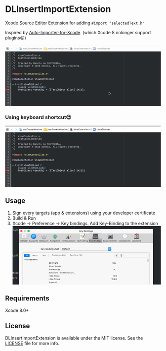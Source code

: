# DLInsertImportExtension

Xcode Source Editor Extension for adding `#import "selectedText.h"` 

Inspired by [Auto-Importer-for-Xcode](https://github.com/citrusbyte/Auto-Importer-for-Xcode). (which Xcode 8 nolonger support plugins☹️)

![image](https://raw.githubusercontent.com/denniszxxc/DLInsertImport/master/gif/add_import_editor_menu.gif)

### Using keyboard shortcut😍
![image](https://raw.githubusercontent.com/denniszxxc/DLInsertImport/master/gif/add_import_with_keyboard_shortcut.gif)

## Usage 
1. Sign every targets (app & extensions) using your developer certificate
2. Build & Run
3. Xcode -> Preference -> Key bindings. Add Key-Binding to the extension
	![image](https://raw.githubusercontent.com/denniszxxc/DLInsertImport/master/gif/keybind.gif)

## Requirements
Xcode 8.0+ 

## License
DLInsertImportExtension is available under the MIT license. See the [LICENSE](https://raw.githubusercontent.com/denniszxxc/DLInsertImport/master/LICENSE) file for more info.
